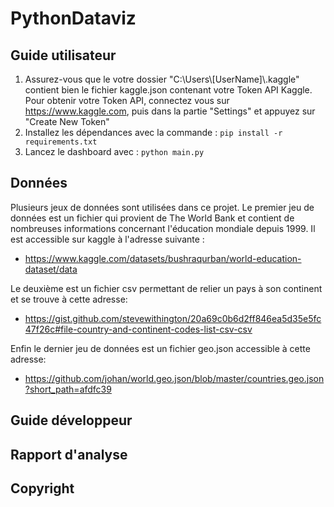 # PythonDataviz

## Guide utilisateur

1. Assurez-vous que le votre dossier "C:\Users\\[UserName]\\.kaggle" contient bien le fichier kaggle.json contenant votre Token API Kaggle. Pour obtenir votre Token API, connectez vous sur https://www.kaggle.com, puis dans la partie "Settings" et appuyez sur "Create New Token"
2. Installez les dépendances avec la commande : 
`pip install -r requirements.txt`
1. Lancez le dashboard avec : 
`python main.py`

## Données
Plusieurs jeux de données sont utilisées dans ce projet. Le premier jeu de données est un fichier qui provient de The World Bank et contient de nombreuses informations concernant l'éducation mondiale depuis 1999. Il est accessible sur kaggle à l'adresse suivante :
- https://www.kaggle.com/datasets/bushraqurban/world-education-dataset/data

Le deuxième est un fichier csv permettant de relier un pays à son continent et se trouve à cette adresse: 
- https://gist.github.com/stevewithington/20a69c0b6d2ff846ea5d35e5fc47f26c#file-country-and-continent-codes-list-csv-csv

Enfin le dernier jeu de données est un fichier geo.json accessible à cette adresse:
- https://github.com/johan/world.geo.json/blob/master/countries.geo.json?short_path=afdfc39

## Guide développeur

## Rapport d'analyse

## Copyright

